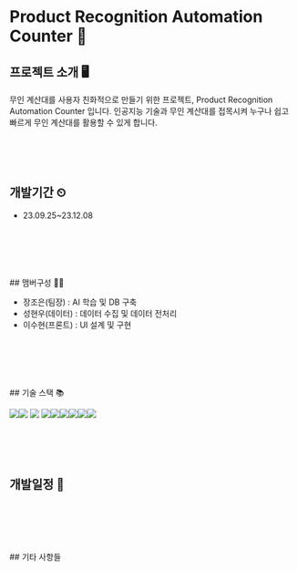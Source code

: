 # Product Recognition Automation Counter 🛒





## 프로젝트 소개 🖥

무인 계산대를 사용자 친화적으로 만들기 위한 프로젝트, Product Recognition Automation Counter 입니다. 인공지능 기술과 무인 계산대를 접목시켜 누구나 쉽고 빠르게 무인 계산대를 활용할 수 있게 합니다.
<br>
<br>
<br>
<br>
<br>
## 개발기간 ⏲

- 23.09.25~23.12.08
<br>
<br>
<br>
<br>
<br>
## 맴버구성 👨‍💻

- 장조은(팀장) : AI 학습 및 DB 구축
- 성현우(데이터) : 데이터 수집 및 데이터 전처리
- 이수현(프론트) :  UI 설계 및 구현
<br>
<br>
<br>
<br>
<br>
## 기술 스택 📚

<img src="https://img.shields.io/badge/python-3776AB?style=for-the-badge&logo=python&logoColor=white"><img src="https://img.shields.io/badge/html5-E34F26?style=for-the-badge&logo=html5&logoColor=white"> <img src="https://img.shields.io/badge/css-1572B6?style=for-the-badge&logo=css3&logoColor=white"> <img src="https://img.shields.io/badge/javascript-F7DF1E?style=for-the-badge&logo=javascript&logoColor=black"><img src="https://img.shields.io/badge/mysql-4479A1?style=for-the-badge&logo=mysql&logoColor=white"><img src="https://img.shields.io/badge/react-61DAFB?style=for-the-badge&logo=react&logoColor=black"><img src="https://img.shields.io/badge/flask-000000?style=for-the-badge&logo=flask&logoColor=white"><img src="https://img.shields.io/badge/github-181717?style=for-the-badge&logo=github&logoColor=white"><img src="https://img.shields.io/badge/git-F05032?style=for-the-badge&logo=git&logoColor=white">
<br>
<br>
<br>
<br>
<br>
## 개발일정 📅

<br>
<br>
<br>
<br>
<br>
## 기타 사항들
